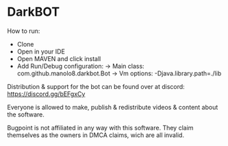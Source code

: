 # DarkBOT

How to run:
- Clone
- Open in your IDE
- Open MAVEN and click install
- Add Run/Debug configuration:
  -> Main class: com.github.manolo8.darkbot.Bot
  -> Vm options: -Djava.library.path=./lib

Distribution & support for the bot can be found over at discord: https://discord.gg/bEFgxCy

Everyone is allowed to make, publish & redistribute videos & content about the software.

Bugpoint is not affiliated in any way with this software. They claim themselves as the owners in DMCA claims, wich are all invalid.